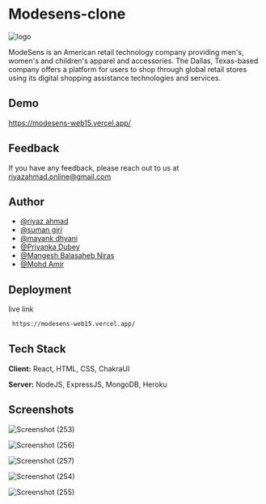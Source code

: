 
# Modesens-clone

![logo](https://logovectordl.com/wp-content/uploads/2021/10/modesens-inc-logo-vector.png)

 ModeSens is an American retail technology company providing men's, women's and children's apparel and accessories. The Dallas, Texas-based company offers a platform for users to shop through global retail stores using its digital shopping assistance technologies and services.


## Demo


https://modesens-web15.vercel.app/

## Feedback

If you have any feedback, please reach out to us at riyazahmad.online@gmail.com


## Author

- [@riyaz ahmad](https://github.com/iam-riyaz)
- [@suman giri](https://github.com/SumanJK)
- [@mayank dhyani](https://github.com/mayank8887)
- [@Priyanka Dubey](https://github.com/Priyankadubey190)
- [@Mangesh Balasaheb Niras](https://github.com/mangeshniras)
- [@Mohd Amir](https://github.com/Amir98375)


## Deployment

live link

```bash
 https://modesens-web15.vercel.app/
```


## Tech Stack

**Client:** React, HTML, CSS, ChakraUI

**Server:** NodeJS, ExpressJS, MongoDB, Heroku


## Screenshots


![Screenshot (253)](https://user-images.githubusercontent.com/97458162/167442225-bc6e4034-bf05-4f2a-9dcd-1a9dc49167f9.png)


![Screenshot (256)](https://user-images.githubusercontent.com/97458162/167442208-9080a05d-53eb-400d-8e49-923adf350aba.png)


![Screenshot (257)](https://user-images.githubusercontent.com/97458162/167442219-4318ac68-4c05-40d9-9d4e-cbe6db3e8002.png)


![Screenshot (254)](https://user-images.githubusercontent.com/97458162/167442228-0fddf9f7-27ed-4c19-974d-b244e42ef853.png)


![Screenshot (255)](https://user-images.githubusercontent.com/97458162/167442237-41bfa3bb-be33-4b89-a335-eabfb8d1608a.png)

